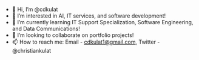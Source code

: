 - 👋 Hi, I’m @cdkulat
- 👀 I’m interested in AI, IT services, and software development!
- 🌱 I’m currently learning IT Support Specialization, Software Engineering, and Data Communications!
- 💞️ I’m looking to collaborate on portfolio projects!
- 📫 How to reach me: Email - cdkulat1@gmail.com, Twitter - @christiankulat

<!---
b00lat/b00lat is a ✨ special ✨ repository because its `README.md` (this file) appears on your GitHub profile.
You can click the Preview link to take a look at your changes.
--->
